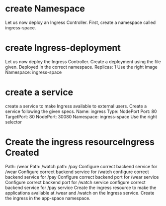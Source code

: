 # create Namespace
Let us now deploy an Ingress Controller. First, create a namespace called ingress-space.


# create Ingress-deployment 
Let us now deploy the Ingress Controller. Create a deployment using the file given.
Deployed in the correct namespace.
Replicas: 1
Use the right image
Namespace: ingress-space

# create a service
create a service to make Ingress available to external users.
Create a service following the given specs.
Name: ingress
Type: NodePort
Port: 80
TargetPort: 80
NodePort: 30080
Namespace: ingress-space
Use the right selector

# Create the ingress resourceIngress Created
Path: /wear
Path: /watch
path: /pay
Configure correct backend service for /wear
Configure correct backend service for /watch
configure correct backend service for /pay
Configure correct backend port for /wear service
Configure correct backend port for /watch service
configure correct backend service for /pay service
Create the ingress resource to make the applications available at /wear and /watch on the Ingress service.
Create the ingress in the app-space namespace.